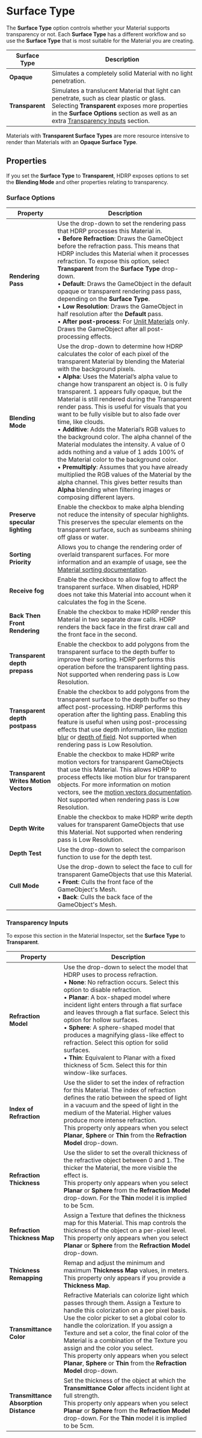 # Surface Type

The **Surface Type** option controls whether your Material supports transparency or not. Each **Surface Type** has a different workflow and so use the **Surface Type** that is most suitable for the Material you are creating.

| **Surface Type** | **Description**                                              |
| ---------------- | ------------------------------------------------------------ |
| **Opaque**       | Simulates a completely solid Material with no light penetration. |
| **Transparent**  | Simulates a translucent Material that light can penetrate, such as clear plastic or glass. Selecting **Transparent** exposes more properties in the **Surface Options** section as well as an extra [Transparency Inputs](#TransparencyInputs) section. |

Materials with **Transparent Surface Types** are more resource intensive to render than Materials with an **Opaque Surface Type**.

## Properties

If you set the **Surface Type** to **Transparent**, HDRP exposes options to set the **Blending Mode** and other properties relating to transparency.

### Surface Options

| Property                              | Description                                                  |
| ------------------------------------- | ------------------------------------------------------------ |
| **Rendering Pass**                    | Use the drop-down to set the rendering pass that HDRP processes this Material in.<br />&#8226; **Before Refraction**: Draws the GameObject before the refraction pass. This means that HDRP includes this Material when it processes refraction. To expose this option, select **Transparent** from the **Surface Type** drop-down.<br />&#8226; **Default**: Draws the GameObject in the default opaque or transparent rendering pass pass, depending on the **Surface Type**.<br />&#8226; **Low Resolution**: Draws the GameObject in half resolution after the **Default** pass.<br />&#8226; **After post-process**: For [Unlit Materials](Unlit-Shader.md) only. Draws the GameObject after all post-processing effects. |
| **Blending Mode**                     | Use the drop-down to determine how HDRP calculates the color of each pixel of the transparent Material by blending the Material with the background pixels.<br />&#8226; **Alpha**: Uses the Material’s alpha value to change how transparent an object is. 0 is fully transparent. 1 appears fully opaque, but the Material is still rendered during the Transparent render pass. This is useful for visuals that you want to be fully visible but to also fade over time, like clouds.<br />&#8226; **Additive**: Adds the Material’s RGB values to the background color. The alpha channel of the Material modulates the intensity. A value of 0 adds nothing and a value of 1 adds 100% of the Material color to the background color.<br />&#8226; **Premultiply**: Assumes that you have already multiplied the RGB values of the Material by the alpha channel. This gives better results than **Alpha** blending when filtering images or composing different layers. |
| **Preserve specular lighting**        | Enable the checkbox to make alpha blending not reduce the intensity of specular highlights. This preserves the specular elements on the transparent surface, such as sunbeams shining off glass or water. |
| **Sorting Priority**                  | Allows you to change the rendering order of overlaid transparent surfaces. For more information and an example of usage, see the [Material sorting documentation](Renderer-And-Material-Priority.md#SortingByMaterial). |
| **Receive fog**                       | Enable the checkbox to allow fog to affect the transparent surface. When disabled, HDRP does not take this Material into account when it calculates the fog in the Scene. |
| **Back Then Front Rendering**         | Enable the checkbox to make HDRP render this Material in two separate draw calls. HDRP renders the back face in the first draw call and the front face in the second. |
| **Transparent depth prepass**         | Enable the checkbox to add polygons from the transparent surface to the depth buffer to improve their sorting. HDRP performs this operation before the transparent lighting pass. Not supported when rendering pass is Low Resolution. |
| **Transparent depth postpass**        | Enable the checkbox to add polygons from the transparent surface to the depth buffer so they affect post-processing. HDRP performs this operation after the lighting pass. Enabling this feature is useful when using post-processing effects that use depth information, like [motion blur](Post-Processing-Motion-Blur.md) or [depth of field](Post-Processing-Depth-of-Field.md). Not supported when rendering pass is Low Resolution. |
| **Transparent Writes Motion Vectors** | Enable the checkbox to make HDRP write motion vectors for transparent GameObjects that use this Material. This allows HDRP to process effects like motion blur for transparent objects. For more information on motion vectors, see the [motion vectors documentation](Motion-Vectors.md). Not supported when rendering pass is Low Resolution. |
| **Depth Write**                       | Enable the checkbox to make HDRP write depth values for transparent GameObjects that use this Material. Not supported when rendering pass is Low Resolution. |
| **Depth Test**                        | Use the drop-down to select the comparison function to use for the depth test. |
| **Cull Mode**                         | Use the drop-down to select the face to cull for transparent GameObjects that use this Material.<br/>&#8226; **Front**: Culls the front face of the GameObject's Mesh.<br/>&#8226; **Back**: Culls the back face of the GameObject's Mesh. |

<a name="TransparencyInputs"></a>

### Transparency Inputs

To expose this section in the Material Inspector, set the **Surface Type** to **Transparent**.

| **Property**                          | **Description**                                              |
| ------------------------------------- | ------------------------------------------------------------ |
| **Refraction Model**                  | Use the drop-down to select the model that HDRP uses to process refraction.<br />&#8226; **None**: No refraction occurs. Select this option to disable refraction.<br />&#8226; **Planar**: A box-shaped model where incident light enters through a flat surface and leaves through a flat surface. Select this option for hollow surfaces.<br />&#8226; **Sphere**: A sphere-shaped model that produces a magnifying glass-like effect to refraction. Select this option for solid surfaces.<br />&#8226; **Thin**: Equivalent to Planar with a fixed thickness of 5cm. Select this for thin window-like surfaces. |
| **Index of Refraction**               | Use the slider to set the index of refraction for this Material. The index of refraction defines the ratio between the speed of light in a vacuum and the speed of light in the medium of the Material. Higher values produce more intense refraction.<br />This property only appears when you select **Planar**, **Sphere** or **Thin** from the **Refraction Model** drop-down. |
| **Refraction Thickness**              | Use the slider to set the overall thickness of the refractive object between 0 and 1. The thicker the Material, the more visible the effect is.<br /> This property only appears when you select **Planar** or **Sphere** from the **Refraction Model** drop-down. For the **Thin** model it is implied to be 5cm. |
| **Refraction Thickness Map**          | Assign a Texture that defines the thickness map for this Material. This map controls the thickness of the object on a per-pixel level.<br />This property only appears when you select **Planar** or **Sphere** from the **Refraction Model** drop-down. |
| **Thickness Remapping**               | Remap and adjust the minimum and maximum **Thickness Map** values, in meters. <br/>This property only appears if you provide a **Thickness Map**. |
| **Transmittance Color**               | Refractive Materials can colorize light which passes through them. Assign a Texture to handle this colorization on a per pixel basis. Use the color picker to set a global color to handle the colorization. If you assign a Texture and set a color, the final color of the Material is a combination of the Texture you assign and the color you select.<br />This property only appears when you select **Planar**, **Sphere** or **Thin** from the **Refraction Model** drop-down. |
| **Transmittance Absorption Distance** | Set the thickness of the object at which the **Transmittance Color** affects incident light at full strength.<br />This property only appears when you select **Planar** or **Sphere** from the **Refraction Model** drop-down. For the **Thin** model it is implied to be 5cm. |
